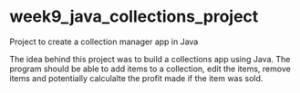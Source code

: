 # week9_java_collections_project
Project to create a collection manager app in Java

The idea behind this project was to build a collections app using Java. The program should be able to add items to a collection, edit the items, remove items and potentially calculalte the profit made if the item was sold.
